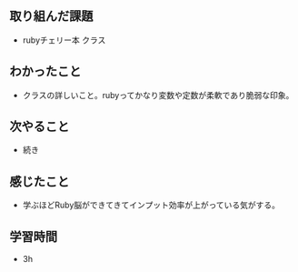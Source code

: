 ## 取り組んだ課題
- rubyチェリー本 クラス

## わかったこと
- クラスの詳しいこと。rubyってかなり変数や定数が柔軟であり脆弱な印象。

## 次やること
- 続き

## 感じたこと
- 学ぶほどRuby脳ができてきてインプット効率が上がっている気がする。

## 学習時間
- 3h
  

